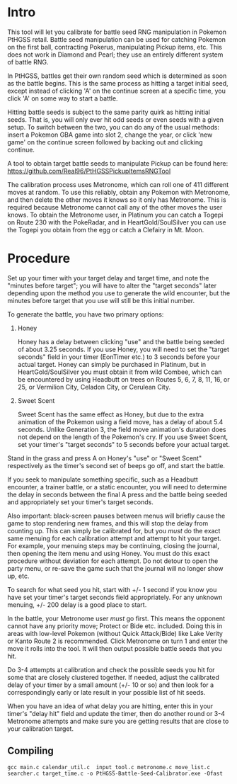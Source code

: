 # Intro
This tool will let you calibrate for battle seed RNG manipulation in Pokemon PtHGSS retail. Battle seed manipulation can be used for catching Pokemon on the first ball, contracting Pokerus, manipulating Pickup items, etc. This does not work in Diamond and Pearl; they use an entirely different system of battle RNG.

In PtHGSS, battles get their own random seed which is determined as soon as the battle begins. This is the same process as hitting a target initial seed, except instead of clicking 'A' on the continue screen at a specific time, you click 'A' on some way to start a battle.

Hitting battle seeds is subject to the same parity quirk as hitting initial seeds. That is, you will only ever hit odd seeds or even seeds with a given setup. To switch between the two, you can do any of the usual methods: insert a Pokemon GBA game into slot 2, change the year, or click 'new game' on the continue screen followed by backing out and clicking continue.

A tool to obtain target battle seeds to manipulate Pickup can be found here: https://github.com/Real96/PtHGSSPickupItemsRNGTool

The calibration process uses Metronome, which can roll one of 411 different moves at random. To use this reliably, obtain any Pokemon with Metronome, and then delete the other moves it knows so it only has Metronome. This is required because Metronome cannot call any of the other moves the user knows. To obtain the Metronome user, in Platinum you can catch a Togepi on Route 230 with the PokeRadar, and in HeartGold/SoulSilver you can use the Togepi you obtain from the egg or catch a Clefairy in Mt. Moon.

# Procedure
Set up your timer with your target delay and target time, and note the "minutes before target"; you will have to alter the "target seconds" later depending upon the method you use to generate the wild encounter, but the minutes before target that you use will still be this initial number.

To generate the battle, you have two primary options:

1.	Honey

	Honey has a delay between clicking "use" and the battle being seeded of about 3.25 seconds. If you use Honey, you will need to set the "target seconds" field in your timer (EonTimer etc.) to 3 seconds before your actual target. Honey can simply be purchased in Platinum, but in HeartGold/SoulSilver you must obtain it from wild Combee, which can be encountered by using Headbutt on trees on Routes 5, 6, 7, 8, 11, 16, or 25, or Vermilion City, Celadon City, or Cerulean City.

2.	Sweet Scent

	Sweet Scent has the same effect as Honey, but due to the extra animation of the Pokemon using a field move, has a delay of about 5.4 seconds. Unlike Generation 3, the field move animation's duration does not depend on the length of the Pokemon's cry. If you use Sweet Scent, set your timer's "target seconds" to 5 seconds before your actual target.

Stand in the grass and press A on Honey's "use" or "Sweet Scent" respectively as the timer's second set of beeps go off, and start the battle. 

If you seek to manipulate something specific, such as a Headbutt encounter, a trainer battle, or a static encounter, you will need to determine the delay in seconds between the final A press and the battle being seeded and appropriately set your timer's target seconds.

Also important: black-screen pauses between menus will briefly cause the game to stop rendering new frames, and this will stop the delay from counting up. This can simply be calibrated for, but you *must* do the exact same menuing for each calibration attempt and attempt to hit your target. For example, your menuing steps may be continuing, closing the journal, then opening the item menu and using Honey. You must do this exact procedure without deviation for each attempt. Do not detour to open the party menu, or re-save the game such that the journal will no longer show up, etc.

To search for what seed you hit, start with +/- 1 second if you know you have set your timer's target seconds field appropriately. For any unknown menuing, +/- 200 delay is a good place to start.

In the battle, your Metronome user *must* go first. This means the opponent cannot have any priority move; Protect or Bide etc. included. Doing this in areas with low-level Pokemon (without Quick Attack/Bide) like Lake Verity or Kanto Route 2 is recommended. Click Metronome on turn 1 and enter the move it rolls into the tool. It will then output possible battle seeds that you hit.

Do 3-4 attempts at calibration and check the possible seeds you hit for some that are closely clustered together. If needed, adjust the calibrated delay of your timer by a small amount (+/- 10 or so) and then look for a correspondingly early or late result in your possible list of hit seeds.

When you have an idea of what delay you are hitting, enter this in your timer's "delay hit" field and update the timer, then do another round or 3-4 Metronome attempts and make sure you are getting results that are close to your calibration target.

## Compiling

```
gcc main.c calendar_util.c  input_tool.c metronome.c move_list.c searcher.c target_time.c -o PtHGSS-Battle-Seed-Calibrator.exe -Ofast
```
